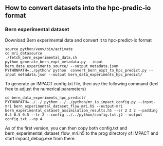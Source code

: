 ## How to convert datasets into the hpc-predic-io format

### Bern experimental dataset

Download Bern experimental data and convert it to hpc-predict-io format
```
source python/venv/bin/activate
cd mri_datasource
./fetch_bern_experimental_data.sh
python generate_bern_expt_metadata.py --input bern_data_experiments_source/ --output metadata.json
PYTHONPATH=../python/ python  convert_bern_expt_to_hpc_predict.py --input metadata.json --output bern_data_experiments_hpc_predict/
```

To generate an IMPACT config.txt file, then use the following command (feel free to adjust the numerical parameters)

```
cd bern_data_experiments_hpc_predict/
PYTHONPATH=../../ python ../../python/mr_io_impact_config.py --input-mri bern_experimental_dataset_flow_mri.h5 --output-mri  bern_experimental_dataset_assimilation_results.h5 --sr 2 2 2 --padding 0.5 0.5 0.5 --tr 2 --config ../../python/config.txt.j2 --output config.txt --np 4
```

As of the first version, you can then copy both config.txt and bern_experimental_dataset_flow_mri.h5 to the prog directory of IMPACT and start impact_debug.exe from there.
